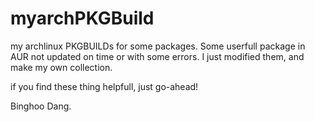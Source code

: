 # myarchPKGBuild
my archlinux PKGBUILDs for some packages. Some userfull package in AUR not updated on time or with some errors. I just modified them, and make my own collection.

if you find these thing helpfull, just go-ahead!

Binghoo Dang.
